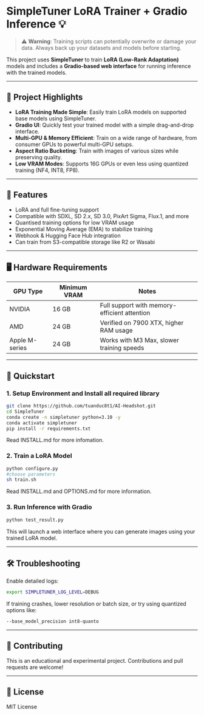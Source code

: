 # SimpleTuner LoRA Trainer + Gradio Inference 💡

> ⚠️ **Warning**: Training scripts can potentially overwrite or damage your data. Always back up your datasets and models before starting.

This project uses **SimpleTuner** to train **LoRA (Low-Rank Adaptation)** models and includes a **Gradio-based web interface** for running inference with the trained models.

---

## 📌 Project Highlights

- **LoRA Training Made Simple**: Easily train LoRA models on supported base models using SimpleTuner.
- **Gradio UI**: Quickly test your trained model with a simple drag-and-drop interface.
- **Multi-GPU & Memory Efficient**: Train on a wide range of hardware, from consumer GPUs to powerful multi-GPU setups.
- **Aspect Ratio Bucketing**: Train with images of various sizes while preserving quality.
- **Low VRAM Modes**: Supports 16G GPUs or even less using quantized training (NF4, INT8, FP8).

---

## 🔧 Features

- LoRA and full fine-tuning support
- Compatible with SDXL, SD 2.x, SD 3.0, PixArt Sigma, Flux.1, and more
- Quantised training options for low VRAM usage
- Exponential Moving Average (EMA) to stabilize training
- Webhook & Hugging Face Hub integration
- Can train from S3-compatible storage like R2 or Wasabi

---

## 🖥 Hardware Requirements

| GPU Type     | Minimum VRAM | Notes                                      |
|--------------|--------------|--------------------------------------------|
| NVIDIA       | 16 GB        | Full support with memory-efficient attention |
| AMD          | 24 GB        | Verified on 7900 XTX, higher RAM usage     |
| Apple M-series | 24 GB     | Works with M3 Max, slower training speeds   |

---

## 🚀 Quickstart

### 1. Setup Environment and Install all required library
```bash
git clone https://github.com/tuanduc8t1/AI-Headshot.git
cd SimpleTuner
conda create -n simpletuner python=3.10 -y
conda activate simpletuner
pip install -r requirements.txt
```
Read INSTALL.md for more infomation. 

### 2. Train a LoRA Model
```bash
python configure.py
#choose parameters
sh train.sh
```
Read INSTALL.md and OPTIONS.md for more information.

### 3. Run Inference with Gradio
```bash
python test_result.py
```
This will launch a web interface where you can generate images using your trained LoRA model.

---

## 🛠 Troubleshooting

Enable detailed logs:

```bash
export SIMPLETUNER_LOG_LEVEL=DEBUG
```

If training crashes, lower resolution or batch size, or try using quantized options like:

```bash
--base_model_precision int8-quanto
```

---

## 🤝 Contributing

This is an educational and experimental project. Contributions and pull requests are welcome!

---

## 📢 License

MIT License
